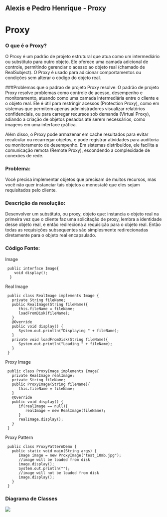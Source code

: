 ## Alexis e Pedro Henrique - Proxy

# Proxy

### O que é o Proxy?

O Proxy é um padrão de projeto estrutural que atua como um intermediário ou substituto para outro objeto. Ele oferece uma camada adicional de controle, permitindo gerenciar o acesso ao objeto real (chamado de RealSubject). O Proxy é usado para adicionar comportamentos ou condições sem alterar o código do objeto real.

###Problemas que o padrao de projeto Proxy resolve:
O padrão de projeto Proxy resolve problemas como controle de acesso, desempenho e monitoramento, atuando como uma camada intermediária entre o cliente e o objeto real. Ele é útil para restringir acessos (Protection Proxy), como em sistemas que permitem apenas administradores visualizar relatórios confidenciais, ou para carregar recursos sob demanda (Virtual Proxy), adiando a criação de objetos pesados até serem necessários, como imagens em uma interface gráfica.

Além disso, o Proxy pode armazenar em cache resultados para evitar recalcular ou recarregar objetos, e pode registrar atividades para auditoria ou monitoramento de desempenho. Em sistemas distribuídos, ele facilita a comunicação remota (Remote Proxy), escondendo a complexidade de conexões de rede.

### Problema: 
Você precisa implementar objetos que precisam de muitos recursos, mas você não quer instanciar tais objetos a menos/até que eles sejam requisitados pelo cliente.

### Descrição da resolução:
Desenvolver um substituto, ou proxy, objeto que: instancia o objeto real na primeira vez que o cliente faz uma solicitação de proxy, lembra a identidade desse objeto real, e então redireciona a requisição para o objeto real. Então todas as requisições subsequentes são simplesmente redirecionadas diretamente para o objeto real encapsulado.

### Código Fonte:
Image

     public interface Image{
        void display(); 
      }
Real Image

     public class RealImage implements Image {  
       private String fileName;
       public RealImage(String fileName){
          this.fileName = fileName;
          loadFromDisk(fileName);
       }
       @Override
       public void display() {
          System.out.println("Displaying " + fileName);
       }
       private void loadFromDisk(String fileName){
          System.out.println("Loading " + fileName);
       }
     }
Proxy Image


     public class ProxyImage implements Image{
       private RealImage realImage;
       private String fileName;
       public ProxyImage(String fileName){
          this.fileName = fileName;
       }
       @Override
       public void display() {
          if(realImage == null){
             realImage = new RealImage(fileName);
          }
          realImage.display();
       }
     }
Proxy Pattern


     public class ProxyPatternDemo {
       public static void main(String args) {
          Image image = new ProxyImage("test_10mb.jpg");
          //image will be loaded from disk
          image.display();
          System.out.println("");
          //image will not be loaded from disk
          image.display();
       }
     }
### Diagrama de Classes
![](https://upload.wikimedia.org/wikipedia/commons/b/bc/Proxy.png)